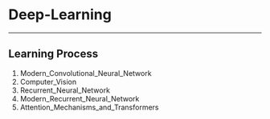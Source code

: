 # Deep-Learning
---
## Learning Process
1. Modern_Convolutional_Neural_Network
2. Computer_Vision
3. Recurrent_Neural_Network
4. Modern_Recurrent_Neural_Network
5. Attention_Mechanisms_and_Transformers